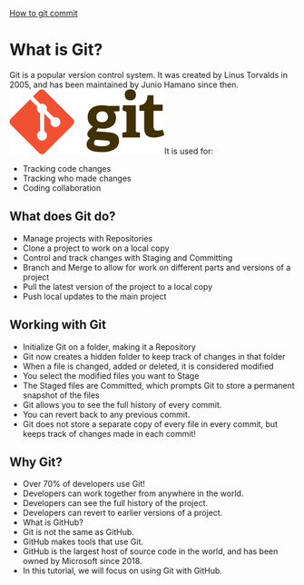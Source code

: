 [How to git commit](commit.md)

# What is Git?
Git is a popular version control system. It was created by Linus Torvalds in 2005, and has been maintained by Junio Hamano since then.
![git logo](Git-logo.png)It is used for:

- Tracking code changes
- Tracking who made changes
- Coding collaboration

## What does Git do?
- Manage projects with Repositories
- Clone a project to work on a local copy
- Control and track changes with Staging and Committing
- Branch and Merge to allow for work on different parts and versions of a project
- Pull the latest version of the project to a local copy
- Push local updates to the main project

## Working with Git
- Initialize Git on a folder, making it a Repository
- Git now creates a hidden folder to keep track of changes in that folder
- When a file is changed, added or deleted, it is considered modified
- You select the modified files you want to Stage
- The Staged files are Committed, which prompts Git to store a permanent snapshot of the files
- Git allows you to see the full history of every commit.
- You can revert back to any previous commit.
- Git does not store a separate copy of every file in every commit, but keeps track of changes made in each commit!

## Why Git?
- Over 70% of developers use Git!
- Developers can work together from anywhere in the world.
- Developers can see the full history of the project.
- Developers can revert to earlier versions of a project.
- What is GitHub?
- Git is not the same as GitHub.
- GitHub makes tools that use Git.
- GitHub is the largest host of source code in the world, and has been owned by Microsoft since 2018.
- In this tutorial, we will focus on using Git with GitHub.
